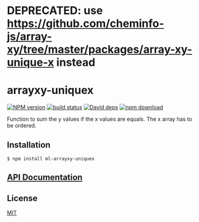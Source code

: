 # DEPRECATED: use https://github.com/cheminfo-js/array-xy/tree/master/packages/array-xy-unique-x instead


# arrayxy-uniquex

  [![NPM version][npm-image]][npm-url]
  [![build status][travis-image]][travis-url]
  [![David deps][david-image]][david-url]
  [![npm download][download-image]][download-url]
  
Function to sum the y values if the x values are equals. The x array has to be ordered.

## Installation

```
$ npm install ml-arrayxy-uniquex
```

## [API Documentation](https://mljs.github.io/arrayxy-uniquex/)

## License

[MIT](./LICENSE)

[npm-image]: https://img.shields.io/npm/v/ml-arrayxy-uniquex.svg?style=flat-square
[npm-url]: https://npmjs.org/package/ml-arrayxy-uniquex
[travis-image]: https://img.shields.io/travis/mljs/arrayxy-uniquex/master.svg?style=flat-square
[travis-url]: https://travis-ci.org/mljs/arrayxy-uniquex
[david-image]: https://img.shields.io/david/mljs/arrayxy-uniquex.svg?style=flat-square
[david-url]: https://david-dm.org/mljs/arrayxy-uniquex
[download-image]: https://img.shields.io/npm/dm/ml-arrayxy-uniquex.svg?style=flat-square
[download-url]: https://npmjs.org/package/ml-arrayxy-uniquex
